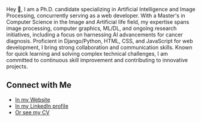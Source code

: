 Hey 👋, I am a Ph.D. candidate specializing in Artificial Intelligence and Image Processing, concurrently serving as a web developer. With a Master's in Computer Science in the Image and Artificial life field, my expertise spans image processing, computer graphics, ML/DL, and ongoing research initiatives, including a focus on harnessing AI advancements for cancer diagnosis. Proficient in Django/Python, HTML, CSS, and JavaScript for web development, I bring strong collaboration and communication skills. Known for quick learning and solving complex technical challenges, I am committed to continuous skill improvement and contributing to innovative projects.

  
## Connect with Me

- [In my Website](https://www.mywork.nadiaazri.tech/)
- [In my LinkedIn profile](https://www.linkedin.com/in/nadia-azri-b37551199/)
- [Or see my CV](https://cvdesignr.com/p/65c800104a927)


